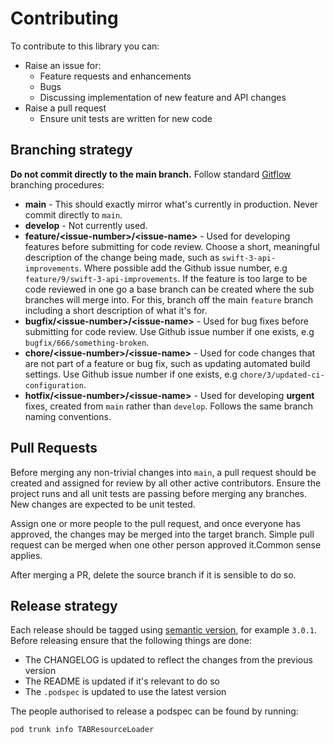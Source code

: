 # Contributing

To contribute to this library you can:

- Raise an issue for:
	- Feature requests and enhancements
	- Bugs
	- Discussing implementation of new feature and API changes
- Raise a pull request
	- Ensure unit tests are written for new code

## Branching strategy

**Do not commit directly to the main branch.**
Follow standard [Gitflow](https://www.atlassian.com/git/tutorials/comparing-workflows/gitflow-workflow) branching procedures:

- **main** - This should exactly mirror what's currently in production. Never commit directly to `main`.
- **develop** - Not currently used.
- **feature/\<issue-number\>/\<issue-name\>** - Used for developing features before submitting for code review. Choose a short, meaningful description of the change being made, such as `swift-3-api-improvements`. Where possible add the Github issue number, e.g `feature/9/swift-3-api-improvements`. If the feature is too large to be code reviewed in one go a base branch can be created where the sub branches will merge into. For this, branch off the main `feature` branch including a short description of what it's for.
- **bugfix/\<issue-number\>/\<issue-name\>** - Used for bug fixes before submitting for code review. Use Github issue number if one exists, e.g `bugfix/666/something-broken`.
- **chore/\<issue-number\>/\<issue-name\>** - Used for code changes that are not part of a feature or bug fix, such as updating automated build settings. Use Github issue number if one exists, e.g `chore/3/updated-ci-configuration`.
- **hotfix/\<issue-number\>/\<issue-name\>** - Used for developing **urgent** fixes, created from `main` rather than `develop`. Follows the same branch naming conventions.

## Pull Requests

Before merging any non-trivial changes into `main`, a pull request should be created and assigned for review by all other active contributors. Ensure the project runs and all unit tests are passing before merging any branches. New changes are expected to be unit tested.

Assign one or more people to the pull request, and once everyone has approved, the changes may be merged into the target branch. Simple pull request can be merged when one other person approved it.Common sense applies.

After merging a PR, delete the source branch if it is sensible to do so.

## Release strategy

Each release should be tagged using [semantic version](http://semver.org/), for example `3.0.1`. Before releasing ensure that the following things are done:

- The CHANGELOG is updated to reflect the changes from the previous version
- The README is updated if it's relevant to do so
- The `.podspec` is updated to use the latest version

The people authorised to release a podspec can be found by running:

`pod trunk info TABResourceLoader`